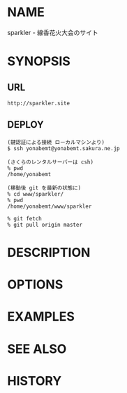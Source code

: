 # NAME

sparkler - 線香花火大会のサイト

# SYNOPSIS

## URL

```
http://sparkler.site
```

## DEPLOY

```
(鍵認証による接続 ローカルマシンより)
$ ssh yonabemt@yonabemt.sakura.ne.jp

(さくらのレンタルサーバーは csh)
% pwd
/home/yonabemt

(移動後 git を最新の状態に)
% cd www/sparkler/
% pwd
/home/yonabemt/www/sparkler

% git fetch
% git pull origin master
```

# DESCRIPTION

# OPTIONS

# EXAMPLES

# SEE ALSO

# HISTORY
